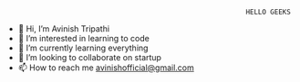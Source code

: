                                                                HELLO GEEKS

- 👋 Hi, I’m Avinish Tripathi
- 👀 I’m interested in learning to code
- 🌱 I’m currently learning everything
- 💞️ I’m looking to collaborate on startup
- 📫 How to reach me avinishofficial@gmail.com



<!---
avinishofficial/avinishofficial is a ✨ special ✨ repository because its `README.md` (this file) appears on your GitHub profile.
You can click the Preview link to take a look at your changes.
--->
